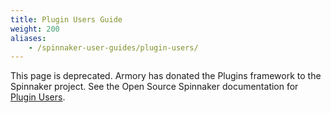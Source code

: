 ```yaml
---
title: Plugin Users Guide
weight: 200
aliases:
    - /spinnaker-user-guides/plugin-users/
---
```


This page is deprecated. Armory has donated the Plugins framework to the Spinnaker project. See the Open Source Spinnaker documentation for [Plugin Users](https://spinnaker.io/guides/user/plugins/).
